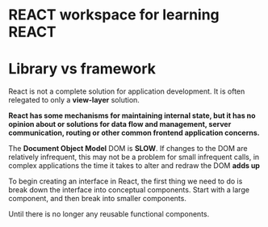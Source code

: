 # REACT workspace for learning REACT

# Library vs framework

React is not a complete solution for application development. It is often relegated to only a **view-layer** solution.

**React has some mechanisms for maintaining internal state, but it has no opinion about or solutions for data flow and management, server communication, routing or other common frontend application concerns.**

The **Document Object Model** DOM is **SLOW**. If changes to the DOM are relatively infrequent, this may not be a problem for small infrequent calls, in complex applications the time it takes to alter and redraw the DOM **adds up**

To begin creating an interface in React, the first thing we need to do is break down the interface into conceptual components. Start with a large component, and then break into smaller components.

Until there is no longer any reusable functional components.

